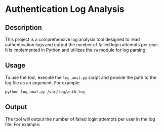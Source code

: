 # Authentication Log Analysis

## Description
This project is a comprehensive log analysis tool designed to read authentication logs and output the number of failed login attempts per user. It is implemented in Python and utilizes the `re` module for log parsing.

## Usage
To use the tool, execute the `log_anal.py` script and provide the path to the log file as an argument. For example:
```
python log_anal.py /var/log/auth.log
```

## Output
The tool will output the number of failed login attempts per user in the log file. For example:
```

